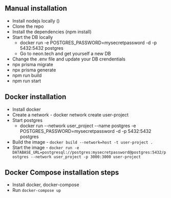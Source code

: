 ## Manual installation
 - Install nodejs locally ()
 - Clone the repo
 - Install the dependencies (npm install)
 - Start the DB locally
   - docker run -e POSTGRES_PASSWORD=mysecretpassword -d -p 5432:5432 postgres
   - Go to neon.tech and get yourself a new DB
 - Change the .env file and update your DB crendentials
 - npx prisma migrate
 - npx prisma generate
 - npm run build
 - npm run start

## Docker installation
- Install docker 
- Create a network - docker network create user-project
- Start postgres
  - docker run --network user_project --name postgres -e POSTGRES_PASSWORD=mysecretpassword -d -p 5432:5432 postgres
- Build the image - `docker build --network=host -t user-project .`
- Start the image - `docker run -e DATABASE_URL=postgresql://postgres:mysecretpassword@postgres:5432/postgres --network user_project -p 3000:3000 user-project`

## Docker Compose installation steps
- Install docker, docker-compose
- Run `docker-compose up`